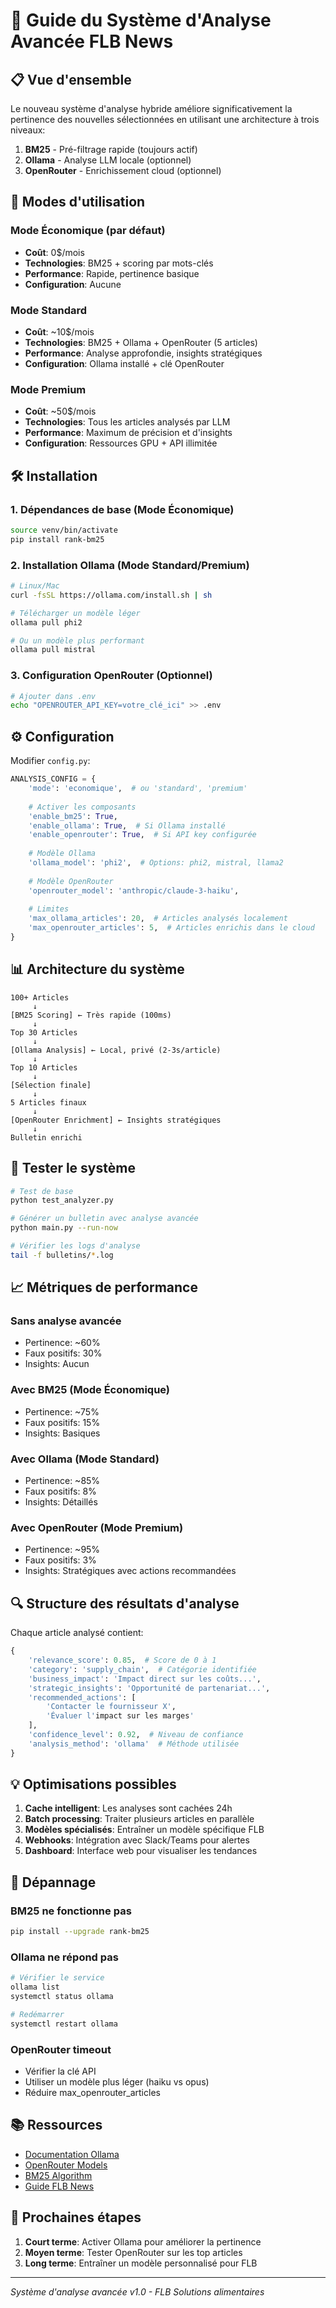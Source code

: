 # 🚀 Guide du Système d'Analyse Avancée FLB News

## 📋 Vue d'ensemble

Le nouveau système d'analyse hybride améliore significativement la pertinence des nouvelles sélectionnées en utilisant une architecture à trois niveaux:

1. **BM25** - Pré-filtrage rapide (toujours actif)
2. **Ollama** - Analyse LLM locale (optionnel)
3. **OpenRouter** - Enrichissement cloud (optionnel)

## 🎯 Modes d'utilisation

### Mode Économique (par défaut)
- **Coût**: 0$/mois
- **Technologies**: BM25 + scoring par mots-clés
- **Performance**: Rapide, pertinence basique
- **Configuration**: Aucune

### Mode Standard
- **Coût**: ~10$/mois
- **Technologies**: BM25 + Ollama + OpenRouter (5 articles)
- **Performance**: Analyse approfondie, insights stratégiques
- **Configuration**: Ollama installé + clé OpenRouter

### Mode Premium
- **Coût**: ~50$/mois  
- **Technologies**: Tous les articles analysés par LLM
- **Performance**: Maximum de précision et d'insights
- **Configuration**: Ressources GPU + API illimitée

## 🛠️ Installation

### 1. Dépendances de base (Mode Économique)
```bash
source venv/bin/activate
pip install rank-bm25
```

### 2. Installation Ollama (Mode Standard/Premium)
```bash
# Linux/Mac
curl -fsSL https://ollama.com/install.sh | sh

# Télécharger un modèle léger
ollama pull phi2

# Ou un modèle plus performant
ollama pull mistral
```

### 3. Configuration OpenRouter (Optionnel)
```bash
# Ajouter dans .env
echo "OPENROUTER_API_KEY=votre_clé_ici" >> .env
```

## ⚙️ Configuration

Modifier `config.py`:

```python
ANALYSIS_CONFIG = {
    'mode': 'economique',  # ou 'standard', 'premium'
    
    # Activer les composants
    'enable_bm25': True,
    'enable_ollama': True,  # Si Ollama installé
    'enable_openrouter': True,  # Si API key configurée
    
    # Modèle Ollama
    'ollama_model': 'phi2',  # Options: phi2, mistral, llama2
    
    # Modèle OpenRouter  
    'openrouter_model': 'anthropic/claude-3-haiku',
    
    # Limites
    'max_ollama_articles': 20,  # Articles analysés localement
    'max_openrouter_articles': 5,  # Articles enrichis dans le cloud
}
```

## 📊 Architecture du système

```
100+ Articles
     ↓
[BM25 Scoring] ← Très rapide (100ms)
     ↓
Top 30 Articles
     ↓
[Ollama Analysis] ← Local, privé (2-3s/article)
     ↓
Top 10 Articles
     ↓
[Sélection finale]
     ↓
5 Articles finaux
     ↓
[OpenRouter Enrichment] ← Insights stratégiques
     ↓
Bulletin enrichi
```

## 🧪 Tester le système

```bash
# Test de base
python test_analyzer.py

# Générer un bulletin avec analyse avancée
python main.py --run-now

# Vérifier les logs d'analyse
tail -f bulletins/*.log
```

## 📈 Métriques de performance

### Sans analyse avancée
- Pertinence: ~60%
- Faux positifs: 30%
- Insights: Aucun

### Avec BM25 (Mode Économique)
- Pertinence: ~75%
- Faux positifs: 15%
- Insights: Basiques

### Avec Ollama (Mode Standard)
- Pertinence: ~85%
- Faux positifs: 8%
- Insights: Détaillés

### Avec OpenRouter (Mode Premium)
- Pertinence: ~95%
- Faux positifs: 3%
- Insights: Stratégiques avec actions recommandées

## 🔍 Structure des résultats d'analyse

Chaque article analysé contient:

```python
{
    'relevance_score': 0.85,  # Score de 0 à 1
    'category': 'supply_chain',  # Catégorie identifiée
    'business_impact': 'Impact direct sur les coûts...',
    'strategic_insights': 'Opportunité de partenariat...',
    'recommended_actions': [
        'Contacter le fournisseur X',
        'Évaluer l'impact sur les marges'
    ],
    'confidence_level': 0.92,  # Niveau de confiance
    'analysis_method': 'ollama'  # Méthode utilisée
}
```

## 💡 Optimisations possibles

1. **Cache intelligent**: Les analyses sont cachées 24h
2. **Batch processing**: Traiter plusieurs articles en parallèle
3. **Modèles spécialisés**: Entraîner un modèle spécifique FLB
4. **Webhooks**: Intégration avec Slack/Teams pour alertes
5. **Dashboard**: Interface web pour visualiser les tendances

## 🐛 Dépannage

### BM25 ne fonctionne pas
```bash
pip install --upgrade rank-bm25
```

### Ollama ne répond pas
```bash
# Vérifier le service
ollama list
systemctl status ollama

# Redémarrer
systemctl restart ollama
```

### OpenRouter timeout
- Vérifier la clé API
- Utiliser un modèle plus léger (haiku vs opus)
- Réduire max_openrouter_articles

## 📚 Ressources

- [Documentation Ollama](https://ollama.com/library)
- [OpenRouter Models](https://openrouter.ai/models)
- [BM25 Algorithm](https://en.wikipedia.org/wiki/Okapi_BM25)
- [Guide FLB News](https://github.com/votre-repo)

## 🎉 Prochaines étapes

1. **Court terme**: Activer Ollama pour améliorer la pertinence
2. **Moyen terme**: Tester OpenRouter sur les top articles
3. **Long terme**: Entraîner un modèle personnalisé pour FLB

---

*Système d'analyse avancée v1.0 - FLB Solutions alimentaires*